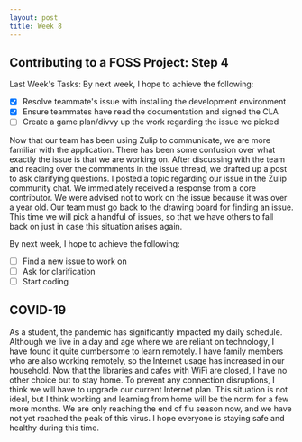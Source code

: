 ```yaml
---
layout: post
title: Week 8
---
```


## Contributing to a FOSS Project: Step 4

Last Week's Tasks:
By next week, I hope to achieve the following:
- [x] Resolve teammate's issue with installing the development environment
- [x] Ensure teammates have read the documentation and signed the CLA
- [ ] Create a game plan/divvy up the work regarding the issue we picked

Now that our team has been using Zulip to communicate, we are more familiar with the application. There has been some confusion over what exactly the issue is that we are working on. After discussing with the team and reading over the commments in the issue thread, we drafted up a post to ask clarifying questions. I posted a topic regarding our issue in the Zulip community chat. We immediately received a response from a core contributor. We were advised not to work on the issue because it was over a year old. Our team must go back to the drawing board for finding an issue. This time we will pick a handful of issues, so that we have others to fall back on just in case this situation arises again.

By next week, I hope to achieve the following:
- [ ] Find a new issue to work on
- [ ] Ask for clarification
- [ ] Start coding

## COVID-19

As a student, the pandemic has significantly impacted my daily schedule. Although we live in a day and age where we are reliant on technology, I have found it quite cumbersome to learn remotely. I have family members who are also working remotely, so the Internet usage has increased in our household. Now that the libraries and cafes with WiFi are closed, I have no other choice but to stay home. To prevent any connection disruptions, I think we will have to upgrade our current Internet plan. This situation is not ideal, but I think working and learning from home will be the norm for a few more months. We are only reaching the end of flu season now, and we have not yet reached the peak of this virus. I hope everyone is staying safe and healthy during this time.
